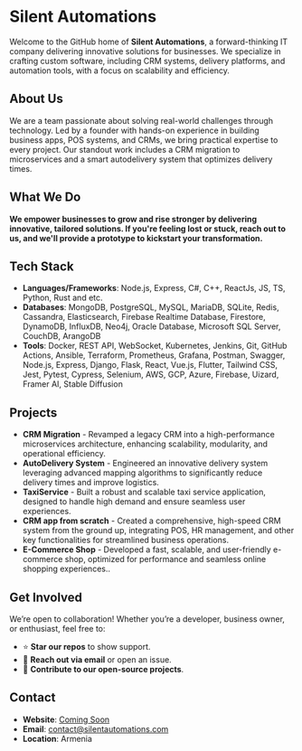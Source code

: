 # Silent Automations

Welcome to the GitHub home of **Silent Automations**, a forward-thinking IT company delivering innovative solutions for businesses. We specialize in crafting custom software, including CRM systems, delivery platforms, and automation tools, with a focus on scalability and efficiency.

## About Us
We are a team passionate about solving real-world challenges through technology. Led by a founder with hands-on experience in building business apps, POS systems, and CRMs, we bring practical expertise to every project. Our standout work includes a CRM migration to microservices and a smart autodelivery system that optimizes delivery times.

## What We Do
**We empower businesses to grow and rise stronger by delivering innovative, tailored solutions.
If you're feeling lost or stuck, reach out to us, and we'll provide a prototype to kickstart your transformation.**

## Tech Stack
- **Languages/Frameworks**: Node.js, Express, C#, C++, ReactJs, JS, TS, Python, Rust and etc.
- **Databases**: MongoDB, PostgreSQL, MySQL, MariaDB, SQLite, Redis, Cassandra, Elasticsearch, Firebase Realtime Database, Firestore, DynamoDB, InfluxDB, Neo4j, Oracle Database, Microsoft SQL Server, CouchDB, ArangoDB
- **Tools**: Docker, REST API, WebSocket, Kubernetes, Jenkins, Git, GitHub Actions, Ansible, Terraform, Prometheus, Grafana, Postman, Swagger, Node.js, Express, Django, Flask, React, Vue.js, Flutter, Tailwind CSS, Jest, Pytest, Cypress, Selenium, AWS, GCP, Azure, Firebase, Uizard, Framer AI, Stable Diffusion

## Projects
- **CRM Migration** - Revamped a legacy CRM into a high-performance microservices architecture, enhancing scalability, modularity, and operational efficiency.
- **AutoDelivery System** - Engineered an innovative delivery system leveraging advanced mapping algorithms to significantly reduce delivery times and improve logistics.
- **TaxiService** - Built a robust and scalable taxi service application, designed to handle high demand and ensure seamless user experiences.
- **CRM app from scratch** - Created a comprehensive, high-speed CRM system from the ground up, integrating POS, HR management, and other key functionalities for streamlined business operations.
- **E-Commerce Shop** - Developed a fast, scalable, and user-friendly e-commerce shop, optimized for performance and seamless online shopping experiences..

## Get Involved
We’re open to collaboration! Whether you’re a developer, business owner, or enthusiast, feel free to:
- ⭐ **Star our repos** to show support.
- 📩 **Reach out via email** or open an issue.
- 🤝 **Contribute to our open-source projects**.

## Contact
- **Website**: [Coming Soon](#)
- **Email**: [contact@silentautomations.com](mailto:contact@silentautomations.com)
- **Location**: Armenia
